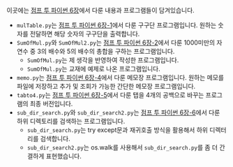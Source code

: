 이곳에는 [점프 투 파이썬 6장](https://wikidocs.net/34)에서 다룬 내용과 프로그램들이 담겨있습니다.

* `mulTable.py`는 [점프 투 파이썬 6장-1](https://wikidocs.net/35)에서 다룬 구구단 프로그램입니다. 원하는 숫자를 전달하면 해당 숫자의 구구단을 출력합니다.
* `SumOfMul.py`와 `SumOfMul2.py`는 [점프 투 파이썬 6장-2](https://wikidocs.net/40)에서 다룬 1000미만의 자연수 중 3의 배수와 5의 배수의 총합을 구하는 프로그램입니다.
  * `SumOfMul.py`는 제 생각을 반영하여 작성한 프로그램입니다.
  * `SumOfMul.py`는 교재에 예제로 나온 프로그램입니다.
* `memo.py`는 [점프 투 파이썬 6장-4](https://wikidocs.net/36)에서 다룬 메모장 프로그램입니다. 원하는 메모를 파일에 저장하고 추가 및 조회가 가능한 간단한 메모장 프로그램입니다.
* `tabto4.py`는 [점프 투 파이썬 6장-5](https://wikidocs.net/37)에서 다룬 탭을 4개의 공백으로 바꾸는 프로그램의 최종 버전입니다.
* `sub_dir_search.py`와 `sub_dir_search2.py`는 [점프 투 파이썬 6장-6](https://wikidocs.net/39)에서 다룬 하위 디렉토리를 검색하는 프로그램입니다.
  * `sub_dir_search.py`는 try except문과 재귀호출 방식을 활용해서 하위 디렉터리를 검색합니다.
  * `sub_dir_search2.py`는 os.walk를 사용해서 `sub_dir_search.py`를 좀 더 간결하게 표현했습니다.
